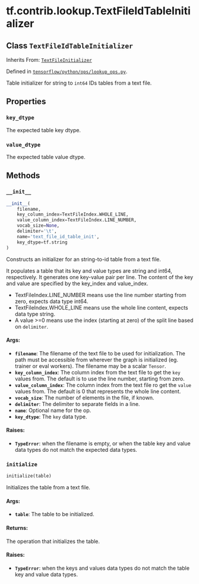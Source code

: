 <div itemscope itemtype="http://developers.google.com/ReferenceObject">
<meta itemprop="name" content="tf.contrib.lookup.TextFileIdTableInitializer" />
<meta itemprop="property" content="key_dtype"/>
<meta itemprop="property" content="value_dtype"/>
<meta itemprop="property" content="__init__"/>
<meta itemprop="property" content="initialize"/>
</div>

# tf.contrib.lookup.TextFileIdTableInitializer

## Class `TextFileIdTableInitializer`

Inherits From: [`TextFileInitializer`](../../../tf/contrib/lookup/TextFileInitializer.md)



Defined in [`tensorflow/python/ops/lookup_ops.py`](https://www.tensorflow.org/code/tensorflow/python/ops/lookup_ops.py).

Table initializer for string to `int64` IDs tables from a text file.

## Properties

<h3 id="key_dtype"><code>key_dtype</code></h3>

The expected table key dtype.

<h3 id="value_dtype"><code>value_dtype</code></h3>

The expected table value dtype.



## Methods

<h3 id="__init__"><code>__init__</code></h3>

``` python
__init__(
    filename,
    key_column_index=TextFileIndex.WHOLE_LINE,
    value_column_index=TextFileIndex.LINE_NUMBER,
    vocab_size=None,
    delimiter='\t',
    name='text_file_id_table_init',
    key_dtype=tf.string
)
```

Constructs an initializer for an string-to-id table from a text file.

It populates a table that its key and value types are string and int64,
respectively. It generates one key-value pair per line.
The content of the key and value are specified by the key_index
and value_index.

- TextFileIndex.LINE_NUMBER means use the line number starting from zero,
  expects data type int64.
- TextFileIndex.WHOLE_LINE means use the whole line content, expects data
  type string.
- A value >=0 means use the index (starting at zero) of the split line based
  on `delimiter`.

#### Args:

* <b>`filename`</b>: The filename of the text file to be used for initialization.
    The path must be accessible from wherever the graph is initialized
    (eg. trainer or eval workers). The filename may be a scalar `Tensor`.
* <b>`key_column_index`</b>: The column index from the text file to get the `key`
    values from. The default is to use the line number, starting from zero.
* <b>`value_column_index`</b>: The column index from the text file ro get the `value`
    values from. The default is 0 that represents the whole line content.
* <b>`vocab_size`</b>: The number of elements in the file, if known.
* <b>`delimiter`</b>: The delimiter to separate fields in a line.
* <b>`name`</b>: Optional name for the op.
* <b>`key_dtype`</b>: The `key` data type.


#### Raises:

* <b>`TypeError`</b>: when the filename is empty, or when the table key and value
  data types do not match the expected data types.

<h3 id="initialize"><code>initialize</code></h3>

``` python
initialize(table)
```

Initializes the table from a text file.

#### Args:

* <b>`table`</b>: The table to be initialized.


#### Returns:

  The operation that initializes the table.


#### Raises:

* <b>`TypeError`</b>: when the keys and values data types do not match the table
  key and value data types.



